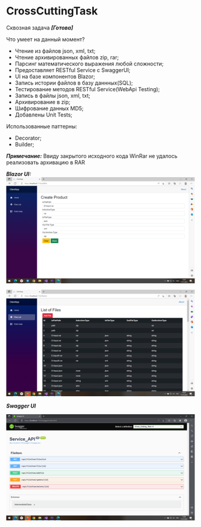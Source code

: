# CrossCuttingTask
Сквозная задача ***[Готова]***

Что умеет на данный момент?
 - Чтение из файлов json, xml, txt;
 - Чтение архивированных файлов zip, rar;
 - Парсинг математического выражения любой сложности;
 - Предоставляет RESTful Service с SwaggerUI;
 - UI на базе компонентов Blazor;
 - Запись истории файлов в базу даннных(SQL);
 - Тестирование методов RESTful Service(WebApi Testing);
 - Запись в файлы json, xml, txt;
 - Архивирование в zip;
 - Шифрование данных MD5;
 - Добавлены Unit Tests;

Использованные паттерны:
 - Decorator;
 - Builder;
 
***Примечание:***
   Ввиду закрытого исходного кода WinRar не удалось реализовать архивацию в RAR
 
 ***Blazor UI:***
 ![Add File](https://github.com/fpmovec/Images/raw/main/image.png)
 
 ![Add File](https://github.com/fpmovec/Images/raw/main/image1.png)
 
 ***Swagger UI***
 
 ![Add File](https://github.com/fpmovec/Images/raw/main/swagger.png)

 
